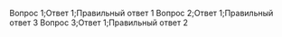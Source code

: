 Вопрос 1;Ответ 1;Правильный ответ 1
Вопрос 2;Ответ 1;Правильный ответ 3
Вопрос 3;Ответ 1;Правильный ответ 2
